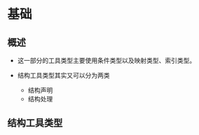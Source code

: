 # 基础

## 概述

  - 这一部分的工具类型主要使用条件类型以及映射类型、索引类型。

  - 结构工具类型其实又可以分为两类

    - 结构声明
    - 结构处理

## 结构工具类型
